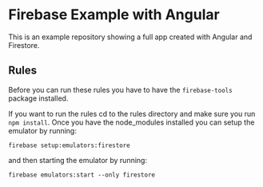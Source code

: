 # Firebase Example with Angular

This is an example repository showing a full app created with Angular and Firestore.

## Rules

Before you can run these rules you have to have the `firebase-tools` package installed.

If you want to run the rules cd to the rules directory and make sure you run `npm install`. Once you have the node_modules installed you can setup the emulator by running:

```
firebase setup:emulators:firestore
```

and then starting the emulator by running:

```
firebase emulators:start --only firestore
```
